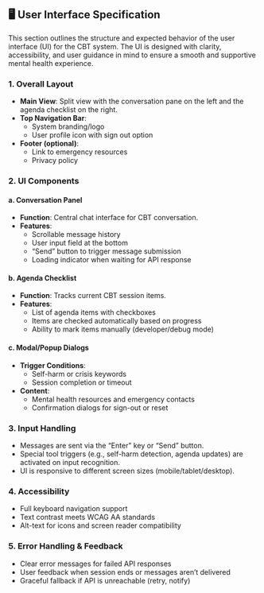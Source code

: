 ## 🖥️ User Interface Specification

This section outlines the structure and expected behavior of the user interface (UI) for the CBT system. The UI is designed with clarity, accessibility, and user guidance in mind to ensure a smooth and supportive mental health experience.

### 1. Overall Layout

- **Main View**: Split view with the conversation pane on the left and the agenda checklist on the right.
- **Top Navigation Bar**:
  - System branding/logo
  - User profile icon with sign out option
- **Footer (optional)**:
  - Link to emergency resources
  - Privacy policy

### 2. UI Components

#### a. Conversation Panel
- **Function**: Central chat interface for CBT conversation.
- **Features**:
  - Scrollable message history
  - User input field at the bottom
  - “Send” button to trigger message submission
  - Loading indicator when waiting for API response

#### b. Agenda Checklist
- **Function**: Tracks current CBT session items.
- **Features**:
  - List of agenda items with checkboxes
  - Items are checked automatically based on progress
  - Ability to mark items manually (developer/debug mode)

#### c. Modal/Popup Dialogs
- **Trigger Conditions**:
  - Self-harm or crisis keywords
  - Session completion or timeout
- **Content**:
  - Mental health resources and emergency contacts
  - Confirmation dialogs for sign-out or reset

### 3. Input Handling

- Messages are sent via the “Enter” key or “Send” button.
- Special tool triggers (e.g., self-harm detection, agenda updates) are activated on input recognition.
- UI is responsive to different screen sizes (mobile/tablet/desktop).

### 4. Accessibility

- Full keyboard navigation support
- Text contrast meets WCAG AA standards
- Alt-text for icons and screen reader compatibility

### 5. Error Handling & Feedback

- Clear error messages for failed API responses
- User feedback when session ends or messages aren’t delivered
- Graceful fallback if API is unreachable (retry, notify)
